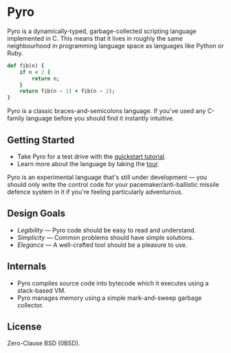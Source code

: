 # Pyro

[1]: http://www.dmulholl.com/docs/pyro/master/
[2]: http://www.dmulholl.com/docs/pyro/master/quickstart.html
[3]: http://www.dmulholl.com/docs/pyro/master/tour.html


Pyro is a dynamically-typed, garbage-collected scripting language implemented in C. This means that it lives in roughly the same neighbourhood in programming language space as languages like Python or Ruby.

```ruby
def fib(n) {
    if n < 2 {
        return n;
    }
    return fib(n - 1) + fib(n - 2);
}
```

Pyro is a classic braces-and-semicolons language. If you've used any C-family language before you should find it instantly intuitive.



## Getting Started

* Take Pyro for a test drive with the [quickstart tutorial][2].
* Learn more about the language by taking the [tour][3].

Pyro is an experimental language that's still under development &mdash; you should only write
the control code for your pacemaker/anti-ballistic missile defence system in it if you're feeling particularly adventurous.



## Design Goals

* *Legibility* &mdash; Pyro code should be easy to read and understand.
* *Simplicity* &mdash; Common problems should have simple solutions.
* *Elegance* &mdash; A well-crafted tool should be a pleasure to use.



## Internals

* Pyro compiles source code into bytecode which it executes using a stack-based VM.
* Pyro manages memory using a simple mark-and-sweep garbage collector.



## License

Zero-Clause BSD (0BSD).

